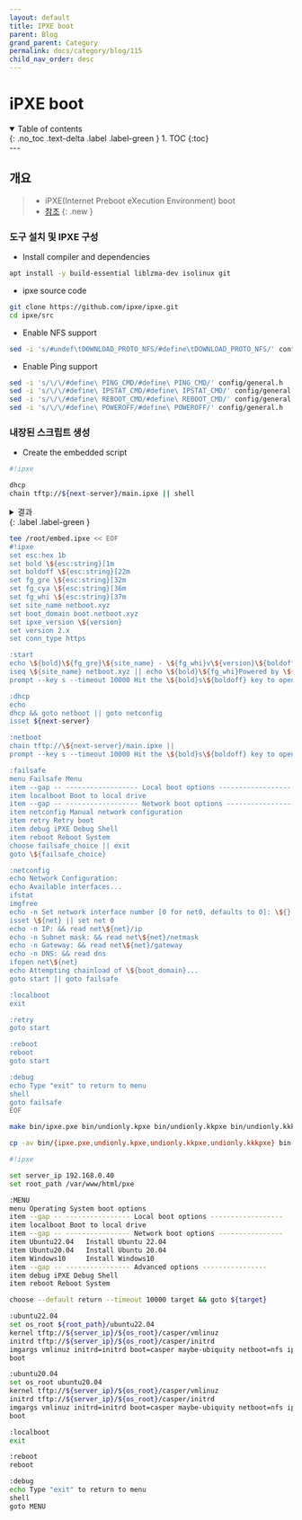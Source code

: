 ```yaml
---
layout: default
title: IPXE boot
parent: Blog
grand_parent: Category
permalink: docs/category/blog/115
child_nav_order: desc
---
```

# iPXE boot
<details open markdown="block">
  <summary>
    Table of contents
  </summary>
  {: .no_toc .text-delta .label .label-green }
1. TOC
{:toc}
</details>
---

## 개요

> - iPXE(Internet Preboot eXecution Environment) boot
> - [참조](https://gist.github.com/rikka0w0/50895b82cbec8a3a1e8c7707479824c1#file-ipxe_build-md)
{: .new }

### 도구 설치 및 IPXE 구성

- Install compiler and dependencies

```bash
apt install -y build-essential liblzma-dev isolinux git
```

- ipxe source code

```bash
git clone https://github.com/ipxe/ipxe.git
cd ipxe/src
```

- Enable NFS support

```bash
sed -i 's/#undef\tDOWNLOAD_PROTO_NFS/#define\tDOWNLOAD_PROTO_NFS/' config/general.h
```

- Enable Ping support

```bash
sed -i 's/\/\/#define\ PING_CMD/#define\ PING_CMD/' config/general.h
sed -i 's/\/\/#define\ IPSTAT_CMD/#define\ IPSTAT_CMD/' config/general.h
sed -i 's/\/\/#define\ REBOOT_CMD/#define\ REBOOT_CMD/' config/general.h
sed -i 's/\/\/#define\ POWEROFF/#define\ POWEROFF/' config/general.h
```

### 내장된 스크립트 생성

- Create the embedded script

```bash
#!ipxe

dhcp
chain tftp://${next-server}/main.ipxe || shell
```

<details markdown="block">
  <summary>
    결과
  </summary>
  {: .text-delta }
  
```bash
nmap --script ssh2-enum-algos 192.168.0.1
```

</details>
{: .label .label-green }

```bash
tee /root/embed.ipxe << EOF
#!ipxe
set esc:hex 1b
set bold \${esc:string}[1m
set boldoff \${esc:string}[22m
set fg_gre \${esc:string}[32m
set fg_cya \${esc:string}[36m
set fg_whi \${esc:string}[37m
set site_name netboot.xyz
set boot_domain boot.netboot.xyz
set ipxe_version \${version}
set version 2.x
set conn_type https

:start
echo \${bold}\${fg_gre}\${site_name} - \${fg_whi}v\${version}\${boldoff}
iseq \${site_name} netboot.xyz || echo \${bold}\${fg_whi}Powered by \${fg_gre}netboot.xyz\${fg_whi}\${boldoff}
prompt --key s --timeout 10000 Hit the \${bold}s\${boldoff} key to open failsafe menu... && goto failsafe || goto dhcp

:dhcp
echo
dhcp && goto netboot || goto netconfig
isset ${next-server}

:netboot
chain tftp://\${next-server}/main.ipxe ||
prompt --key s --timeout 10000 Hit the \${bold}s\${boldoff} key to open failsafe menu... && goto failsafe || goto dhcp

:failsafe
menu Failsafe Menu
item --gap -- ------------------ Local boot options ------------------
item localboot Boot to local drive
item --gap -- ------------------ Network boot options ----------------
item netconfig Manual network configuration
item retry Retry boot
item debug iPXE Debug Shell
item reboot Reboot System
choose failsafe_choice || exit
goto \${failsafe_choice}

:netconfig
echo Network Configuration:
echo Available interfaces...
ifstat
imgfree
echo -n Set network interface number [0 for net0, defaults to 0]: \${} && read net
isset \${net} || set net 0
echo -n IP: && read net\${net}/ip
echo -n Subnet mask: && read net\${net}/netmask
echo -n Gateway: && read net\${net}/gateway
echo -n DNS: && read dns
ifopen net\${net}
echo Attempting chainload of \${boot_domain}...
goto start || goto failsafe

:localboot
exit

:retry
goto start

:reboot
reboot
goto start

:debug
echo Type "exit" to return to menu
shell
goto failsafe
EOF
```

```bash
make bin/ipxe.pxe bin/undionly.kpxe bin/undionly.kkpxe bin/undionly.kkkpxe bin-x86_64-efi/ipxe.efi EMBED=/root/ipxe/src/embed.ipxe
```

```bash
cp -av bin/{ipxe.pxe,undionly.kpxe,undionly.kkpxe,undionly.kkkpxe} bin-x86_64-efi/ipxe.efi /srv/tftp/ipxe/bin/
```

```bash
#!ipxe

set server_ip 192.168.0.40
set root_path /var/www/html/pxe

:MENU
menu Operating System boot options
item --gap -- ---------------- Local boot options ------------------
item localboot Boot to local drive
item --gap -- ---------------- Network boot options ----------------
item Ubuntu22.04   Install Ubuntu 22.04
item Ubuntu20.04   Install Ubuntu 20.04
item Windows10     Install Windows10
item --gap -- ---------------- Advanced options ----------------
item debug iPXE Debug Shell
item reboot Reboot System

choose --default return --timeout 10000 target && goto ${target}

:ubuntu22.04
set os_root ${root_path}/ubuntu22.04
kernel tftp://${server_ip}/${os_root}/casper/vmlinuz
initrd tftp://${server_ip}/${os_root}/casper/initrd
imgargs vmlinuz initrd=initrd boot=casper maybe-ubiquity netboot=nfs ip=dhcp nfsroot=${server_ip}:${root_path}/${os_root} quiet splash ---
boot

:ubuntu20.04
set os_root ubuntu20.04
kernel tftp://${server_ip}/${os_root}/casper/vmlinuz
initrd tftp://${server_ip}/${os_root}/casper/initrd
imgargs vmlinuz initrd=initrd boot=casper maybe-ubiquity netboot=nfs ip=dhcp nfsroot=${server_ip}:${root_path}/${os_root} quiet splash ---
boot

:localboot
exit

:reboot
reboot

:debug
echo Type "exit" to return to menu
shell
goto MENU
```

